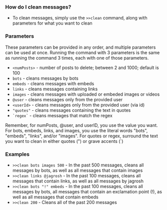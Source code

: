 ### How do I clean messages?
* To clean messages, simply use the `>>clean` command, along with parameters for what you want to clean

### Parameters
These parameters can be provided in any order, and multiple parameters can be used at once. Running the command with 3 parameters is the same as running the command 3 times, each with one of those parameters.
* `<numPosts>` - number of posts to delete; between 2 and 1000; default is 100
* `bots` - cleans messages by bots
* `embeds` - cleans messages with embeds
* `links` - cleans messages containing links
* `images` - cleans messages with uploaded or embeded images or videos
* `@user` - cleans messages only from the provided user
* `<userId>` - cleans messages only from the provided user (via id)
* `"quotes"` - cleans messages containing the text in quotes
* `` `regex` ``  - cleans messages that match the regex

Remember, for numPosts, @user, and userID, you use the value you want. For bots, embeds, links, and images, you use the literal words "bots", "embeds", "links", and/or "images". For quotes or regex, surround the text you want to clean in either quotes (") or grave accents (\`)

### Examples
* `>>clean bots images 500` - In the past 500 messages, cleans all messages by bots, as well as all messages that contain images
* `>>clean links @jagrosh` - In the past 100 messages, cleans all messages that contain links, as well as all messages by jagrosh
* `>>clean bots "!" embeds` - In the past 100 messages, cleans all messages by bots, all messages that contain an exclamation point (!), as well as all messages that contain embeds
* `>>clean 200` - Cleans all of the past 200 messages